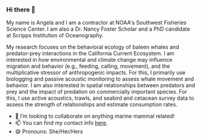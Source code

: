 ### Hi there 👋

My name is Angela and I am a contractor at NOAA's Southwest Fisheries Science Center. I am also a Dr. Nancy Foster Scholar and a PhD candidate at Scripps Institution of Oceanography.

My research focuses on the behavioral ecology of baleen whales and predator-prey interactions in the California Current Ecosystem. I am interested in how environmental and climate change may influence migration and behavior (e.g., feeding, calling, movement), and the multiplicative stressor of anthropogenic impacts. For this, I primarily use biologging and passive acoustic monitoring to assess whale movement and behavior. I am also interested in spatial relationships between predators and prey and the impact of predation on commercially important species. For this, I use active acoustics, trawls, and seabird and cetacean survey data to assess the strength of relationships and estimate consumption rates.

- 👯 I’m looking to collaborate on anything marine mammal related! 
- 📫 You can find my contact info [here](https://www.fisheries.noaa.gov/contact/angela-szesciorka).
- 😄 Pronouns: She/Her/Hers


<!--
**azorka/azorka** is a ✨ _special_ ✨ repository because its `README.md` (this file) appears on your GitHub profile.

- 👯 I’m looking to collaborate on anything marine mammal related! 
- 🤔 I’m looking for help with ...
- 💬 Ask me about ...
- 📫 You can find my contact info here.
- 😄 Pronouns: She/Her/Hers
- 
-->
